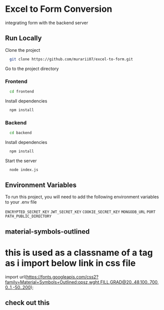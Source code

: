 
# Excel to Form Conversion

integrating form with the backend server


## Run Locally

Clone the project

```bash
  git clone https://github.com/murarii07/excel-to-form.git
```

Go to the project directory

### Frontend
```bash
  cd frontend
```

Install dependencies

```bash
  npm install
```

### Backend
```bash
  cd backend
```

Install dependencies

```bash
  npm install
```

Start the server

```bash
  node index.js
```


## Environment Variables

To run this project, you will need to add the following environment variables to your .env file

`ENCRYPTED_SECRET_KEY`
`JWT_SECRET_KEY`
`COOKIE_SECRET_KEY`
`MONGODB_URL`
`PORT`
`PATH_PUBLIC_DIRECTORY`




## material-symbols-outlined 
# this is used as a classname of a tag as i import below link in css file
import url(https://fonts.googleapis.com/css2?family=Material+Symbols+Outlined:opsz,wght,FILL,GRAD@20..48,100..700,0..1,-50..200);
## check out this
